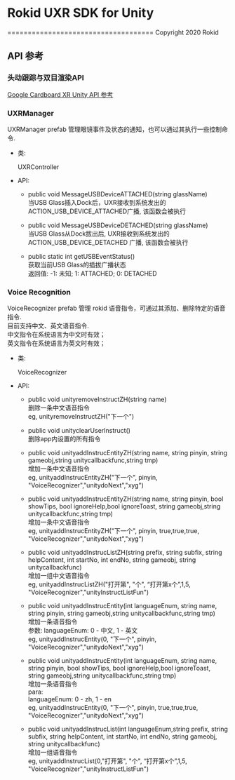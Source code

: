 # Rokid UXR SDK for Unity
====================================
Copyright 2020 Rokid


## API 参考

### 头动跟踪与双目渲染API
 [Google Cardboard XR Unity API 参考](https://developers.google.com/cardboard/reference/unity) 

### UXRManager
 UXRManager prefab 管理眼镜事件及状态的通知，也可以通过其执行一些控制命令.
* 类:

    UXRController

* API:

  * public void MessageUSBDeviceATTACHED(string glassName)  
 当USB Glass插入Dock后，UXR接收到系统发出的ACTION_USB_DEVICE_ATTACHED广播, 该函数会被执行

  * public  void MessageUSBDeviceDETACHED(string glassName)  
 当USB Glass从Dock拔出后, UXR接收到系统发出的ACTION_USB_DEVICE_DETACHED 广播, 该函数会被执行

  * public static int getUSBEventStatus()  
 获取当前USB Glass的插拔广播状态  
 返回值: -1: 未知; 1: ATTACHED; 0: DETACHED

### Voice Recognition
 VoiceRecognizer prefab 管理 rokid 语音指令，可通过其添加、删除特定的语音指令.  
目前支持中文、英文语音指令.  
中文指令在系统语言为中文时有效；  
英文指令在系统语言为英文时有效；

* 类:

    VoiceRecognizer

* API:

  * public  void unityremoveInstructZH(string name)  
 删除一条中文语音指令  
 eg, unityremoveInstructZH("下一个")

  * public void unityclearUserInstruct()  
 删除app内设置的所有指令

  * public void unityaddInstrucEntityZH(string name, string pinyin, string gameobj,string unitycallbackfunc,string tmp)  
 增加一条中文语音指令  
 eg, unityaddInstrucEntityZH("下一个", pinyin, "VoiceRecognizer","unitydoNext","xyg")


  * public void unityaddInstrucEntityZH(string name, string pinyin, bool showTips, bool ignoreHelp,bool ignoreToast, string gameobj,string unitycallbackfunc,string tmp)  
 增加一条中文语音指令  
 eg, unityaddInstrucEntityZH("下一个", pinyin, true,true,true, "VoiceRecognizer","unitydoNext","xyg")


  * public void unityaddInstrucListZH(string prefix, string subfix, string helpContent, int startNo, int endNo, string gameobj, string unitycallbackfunc)  
 增加一组中文语音指令  
 eg, unityaddInstrucListZH("打开第", "个", “打开第x个”,1,5, "VoiceRecognizer","unityInstructListFun")


  * public void unityaddInstrucEntity(int languageEnum, string name, string pinyin, string gameobj,string unitycallbackfunc,string tmp)  
 增加一条语音指令  
 参数: 
  languageEnum: 0 - 中文, 1 - 英文  
 eg, unityaddInstrucEntity(0, "下一个", pinyin, "VoiceRecognizer","unitydoNext","xyg")

  * public void unityaddInstrucEntity(int languageEnum, string name, string pinyin, bool showTips, bool ignoreHelp,bool ignoreToast, string gameobj,string unitycallbackfunc,string tmp)  
 增加一条语音指令  
 para:   
  languageEnum: 0 - zh, 1 - en  
 eg, unityaddInstrucEntity(0, "下一个", pinyin, true,true,true, "VoiceRecognizer","unitydoNext","xyg")

  * public void unityaddInstrucList(int languageEnum,string prefix, string subfix, string helpContent, int startNo, int endNo, string gameobj, string unitycallbackfunc)  
 增加一组语音指令  
 eg, unityaddInstrucList(0,"打开第", "个", “打开第x个”,1,5, "VoiceRecognizer","unityInstructListFun")




